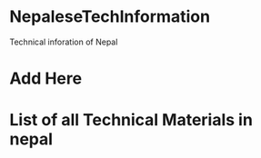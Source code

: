 # NepaleseTechInformation
Technical inforation of Nepal
# Add Here
# List of all Technical Materials in nepal
